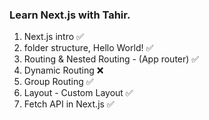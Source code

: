 ### Learn Next.js with Tahir.

1. Next.js intro ✅
2. folder structure, Hello World! ✅
3. Routing & Nested Routing - (App router) ✅
4. Dynamic Routing ❌
5. Group Routing ✅
6. Layout - Custom Layout ✅
7. Fetch API in Next.js ✅
